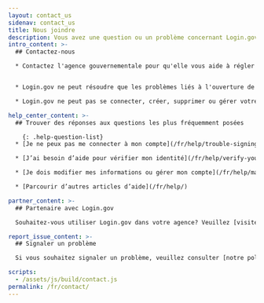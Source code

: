 ```yaml
---
layout: contact_us
sidenav: contact_us
title: Nous joindre
description: Vous avez une question ou un problème concernant Login.gov?
intro_content: >-
  ## Contactez-nous

  * Contactez l'agence gouvernementale pour qu'elle vous aide à régler les questions relatives à l'état de votre demande, à votre adhésion, à votre admissibilité, aux avantages ou à toute autre préoccupation liée à votre compte auprès de cette agence gouvernementale. Vous trouverez les informations de contact sur le site Web de l'agence.


  * Login.gov ne peut résoudre que les problèmes liés à l'ouverture de session.

  * Login.gov ne peut pas se connecter, créer, supprimer ou gérer votre compte en votre nom.

help_center_content: >-
  ## Trouver des réponses aux questions les plus fréquemment posées

    {: .help-question-list}
  * [Je ne peux pas me connecter à mon compte](/fr/help/trouble-signing-in/overview/)

  * [J’ai besoin d’aide pour vérifier mon identité](/fr/help/verify-your-identity/overview/)

  * [Je dois modifier mes informations ou gérer mon compte](/fr/help/manage-your-account/overview/)

  * [Parcourir d’autres articles d’aide](/fr/help/)

partner_content: >-
  ## Partenaire avec Login.gov

  Souhaitez-vous utiliser Login.gov dans votre agence? Veuillez [visiter le site web de nos partenaires](https://partners.login.gov/) ou [nous contacter](https://share.hsforms.com/16DIoo--rTU2xbNW1MShkBg3ak9e).

report_issue_content: >-
  ## Signaler un problème

  Si vous souhaitez signaler un problème, veuillez consulter [notre politique en matière de divulgation des vulnérabilités](https://handbook.tts.gsa.gov/general-information-and-resources/tech-policies/responding-to-public-disclosure-vulnerabilities/) et nous contacter en utilisant [notre formulaire de divulgation des vulnérabilités](https://docs.google.com/forms/d/e/1FAIpQLScuo4xCzBlpLnoq7-bDAVAxtJci03by7S-Q-Z_JUBDloK01QA/viewform).

scripts:
  - /assets/js/build/contact.js
permalink: /fr/contact/
---
```

